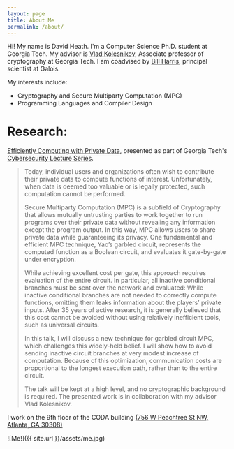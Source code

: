 ```yaml
---
layout: page
title: About Me
permalink: /about/
---
```

Hi! My name is David Heath. I'm a Computer Science Ph.D. student at Georgia Tech.
My advisor is [Vlad Kolesnikov](https://www.cc.gatech.edu/people/vladimir-kolesnikov), Associate professor of cryptography at Georgia Tech.
I am coadvised by [Bill Harris](https://galois.com/team/bill-harris/), principal scientist at Galois.

My interests include:
  + Cryptography and Secure Multiparty Computation (MPC)
  + Programming Languages and Compiler Design

# Research:

[Efficiently Computing with Private Data](https://smartech.gatech.edu/bitstream/handle/1853/61833/heath_videostream.html?sequence=3&isAllowed=y), presented as part of Georgia Tech's [Cybersecurity Lecture Series](https://cyber.gatech.edu/cyber-lecture).

> Today, individual users and organizations often wish to contribute their private data to compute functions of interest.
> Unfortunately, when data is deemed too valuable or is legally protected, such computation cannot be performed.
>
> Secure Multiparty Computation (MPC) is a subfield of Cryptography that allows mutually untrusting parties to work together to run programs over their private data without revealing any information except the program output.
> In this way, MPC allows users to share private data while guaranteeing its privacy.
> One fundamental and efficient MPC technique, Yao’s garbled circuit, represents the computed function as a Boolean circuit, and evaluates it gate-by-gate under encryption.
>
> While achieving excellent cost per gate, this approach requires evaluation of the entire circuit.
> In particular, all inactive conditional branches must be sent over the network and evaluated: While inactive conditional branches are not needed to correctly compute functions, omitting them leaks information about the players’ private inputs.
> After 35 years of active research, it is generally believed that this cost cannot be avoided without using relatively inefficient tools, such as universal circuits.
>
> In this talk, I will discuss a new technique for garbled circuit MPC, which challenges this widely-held belief.
> I will show how to avoid sending inactive circuit branches at very modest increase of computation.
> Because of this optimization, communication costs are proportional to the longest execution path, rather than to the entire circuit.
>
> The talk will be kept at a high level, and no cryptographic background is required.
> The presented work is in collaboration with my advisor Vlad Kolesnikov.

I work on the 9th floor of the CODA building [(756 W Peachtree St NW, Atlanta, GA 30308)](https://goo.gl/maps/CqeEd1wMpz6pV3wX7)

![Me!]({{ site.url }}/assets/me.jpg)
